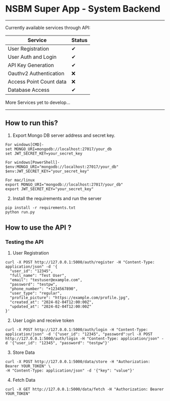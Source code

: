 # NSBM Super App - System Backend

---
Currently available services through API:

| Service                     | Status  |
|-----------------------------|---------|
| User Registration           | ✔       |
| User Auth and Login         | ✔       |
| API Key Generation          | ✔       |
| Oauthv2 Authentication      | ❌      |
| Access Point Count data     | ❌      |
| Database Access             | ✔       |

More Services yet to develop...

---

## How to run this?
1. Export Mongo DB server address and secret key.
```
For windows[CMD]-
set MONGO_URI=mongodb://localhost:27017/your_db
set JWT_SECRET_KEY=your_secret_key

For windows[PowerShell]-
$env:MONGO_URI="mongodb://localhost:27017/your_db"
$env:JWT_SECRET_KEY="your_secret_key"

For mac/linux
export MONGO_URI="mongodb://localhost:27017/your_db"
export JWT_SECRET_KEY="your_secret_key"
```
2. Install the requirements and run the server
```
pip install -r requirements.txt
python run.py
```


## How to use the API ?

### Testing the API

1. User Registration
```
curl -X POST http://127.0.0.1:5000/auth/register -H "Content-Type: application/json" -d '{
  "user_id": "12345",
  "full_name": "Test User",
  "email": "testuser@example.com",
  "password": "testpw",
  "phone_number": "+1234567890",
  "user_type": "regular",
  "profile_picture": "https://example.com/profile.jpg",
  "created_at": "2024-02-04T12:00:00Z",
  "updated_at": "2024-02-04T12:00:00Z"
}'
```

2. User Login and receive token
```
curl -X POST http://127.0.0.1:5000/auth/login -H "Content-Type: application/json" -d '{"user_id": "12345", "password":url -X POST http://127.0.0.1:5000/auth/login -H "Content-Type: application/json" -d '{"user_id": "12345", "password": "testpw"}'
```

3. Store Data
```
curl -X POST http://127.0.0.1:5000/data/store -H "Authorization: Bearer YOUR_TOKEN" \
-H "Content-Type: application/json" -d '{"key": "value"}'
```

4. Fetch Data
```
curl -X GET http://127.0.0.1:5000/data/fetch -H "Authorization: Bearer YOUR_TOKEN"
```
